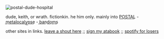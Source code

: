 ![postal-dude-hospital](https://github.com/user-attachments/assets/605d36e2-7ae2-498a-9060-c5dd16bd13a2)

dude, keith, or wrath. fictionkin. he him only. mainly into P͟O͟S͟T͟A͟L͟ - m͟e͟t͟a͟l͟o͟c͟a͟l͟y͟p͟s͟e͟ - b͟a͟n͟d͟o͟m͟s͟


other sites in links. [leave a shout here](https://www.last.fm/user/corpsehem) ;; [sign my atabook](https://prophetoffalsehope.atabook.org/) ;; [spotify for losers](https://open.spotify.com/user/31iydpcy5qoohkge2fdzy2oukuvy?si=176a4b6954e5440d)

